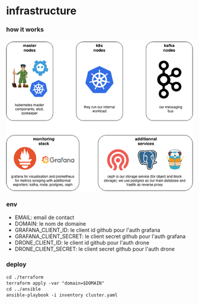 # infrastructure

### how it works

![schema](./assets/schema.png)

### env

- EMAIL: email de contact
- DOMAIN: le nom de domaine
- GRAFANA_CLIENT_ID: le client id github pour l'auth grafana
- GRAFANA_CLIENT_SECRET: le client secret github pour l'auth grafana
- DRONE_CLIENT_ID: le client id github pour l'auth drone
- DRONE_CLIENT_SECRET: le client secret github pour l'auth drone

### deploy

```
cd ./terraform
terraform apply -var "domain=$DOMAIN"
cd ../ansible
ansible-playbook -i inventory cluster.yaml
```
